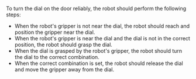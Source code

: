 To turn the dial on the door reliably, the robot should perform the following steps:
- When the robot's gripper is not near the dial, the robot should reach and position the gripper near the dial.
- When the robot's gripper is near the dial and the dial is not in the correct position, the robot should grasp the dial.
- When the dial is grasped by the robot's gripper, the robot should turn the dial to the correct combination.
- When the correct combination is set, the robot should release the dial and move the gripper away from the dial.